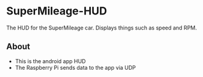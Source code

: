 # SuperMileage-HUD
The HUD for the SuperMileage car. Displays things such as speed and RPM.

## About
- This is the android app HUD
- The Raspberry Pi sends data to the app via UDP

